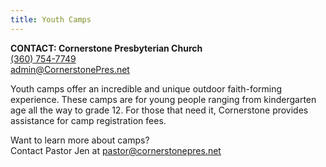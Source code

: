 ```yaml
---
title: Youth Camps
---
```

**CONTACT: Cornerstone Presbyterian Church**\
[(360) 754-7749](tel:360-754-7749)\
[admin@CornerstonePres.net](mailto:admin@cornerstonepres.net)

Youth camps offer an incredible and unique outdoor faith-forming experience. These camps are for young people ranging from kindergarten age all the way to grade 12. For those that need it, Cornerstone provides assistance for camp registration fees.

Want to learn more about camps?\
Contact Pastor Jen at pastor@cornerstonepres.net